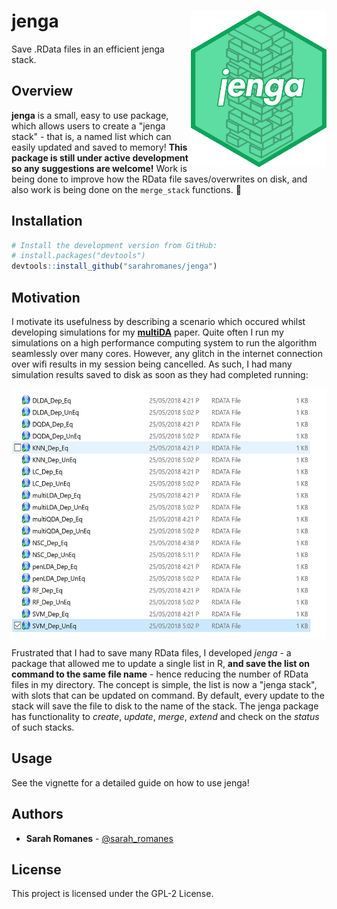 jenga <img src="man/figures/jenga-icon.png" align="right"  height="250" width="217"/>
======================================================

Save .RData files in an efficient jenga stack.

Overview
--------

**jenga** is a small, easy to use package, which allows users to create a "jenga stack" - that is, a named list which can easily updated and saved to memory! **This package is still under active development so any suggestions are welcome!** Work is being done to improve how the RData file saves/overwrites on disk, and also work is being done on the `merge_stack` functions. :construction:

Installation
--------

```r
# Install the development version from GitHub:
# install.packages("devtools")
devtools::install_github("sarahromanes/jenga")

```



Motivation
---------

I motivate its usefulness by describing a scenario which occured whilst developing simulations for my [**multiDA**]("https://github.com/sarahromanes/multiDA") paper. Quite often I run my simulations on a high performance computing system to run the algorithm seamlessly over many cores. However, any glitch in the internet connection over wifi results in my session being cancelled. As such, I had many simulation results saved to disk as soon as they had completed running:

<img src="man/figures/manyRData.jpg" align="center"  height="400"/>

Frustrated that I had to save many RData files, I developed *jenga* - a package that allowed me to update a single list in R, **and save the list on command to the same file name** - hence reducing the number of RData files in my directory. The concept is simple, the list is now a "jenga stack", with slots that can be updated on command. By default, every update to the stack will save the file to disk to the name of the stack. The jenga package has functionality to *create*, *update*, *merge*, *extend* and check on the *status* of such stacks.




Usage
-----

See the vignette for a detailed guide on how to use jenga! 

## Authors

* **Sarah Romanes**  - [@sarah_romanes](https://twitter.com/sarah_romanes)

## License

This project is licensed under the GPL-2 License.



